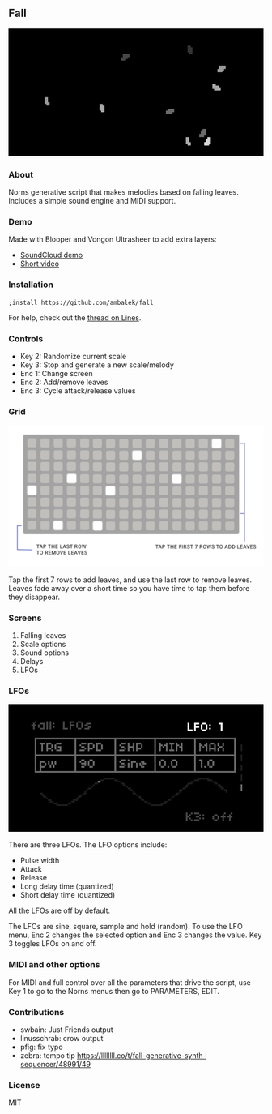 ## Fall

![Leaves falling](fall1.png)

### About

Norns generative script that makes melodies based on falling leaves. Includes a simple sound engine and MIDI support.

### Demo

Made with Blooper and Vongon Ultrasheer to add extra layers:

* [SoundCloud demo](https://soundcloud.com/ambalek/fall4)
* [Short video](https://www.instagram.com/p/CUNoNHHAlzn/)

### Installation

```
;install https://github.com/ambalek/fall
```

For help, check out the [thread on Lines](https://llllllll.co/t/fall-generative-synth-sequencer/48991).

### Controls

* Key 2: Randomize current scale
* Key 3: Stop and generate a new scale/melody
* Enc 1: Change screen
* Enc 2: Add/remove leaves
* Enc 3: Cycle attack/release values

### Grid

![Grid UI diagram](fall-grid.png)

Tap the first 7 rows to add leaves, and use the last row to remove leaves. Leaves fade away over a short time so you have time to tap them before they disappear.

### Screens

1. Falling leaves
2. Scale options
3. Sound options
4. Delays
5. LFOs

### LFOs

![LFO screen](fall2.png)

There are three LFOs. The LFO options include:

* Pulse width
* Attack
* Release
* Long delay time (quantized)
* Short delay time (quantized)

All the LFOs are off by default.

The LFOs are sine, square, sample and hold (random). To use the LFO menu, Enc 2 changes the selected option and Enc 3 changes the value. Key 3 toggles LFOs on and off.

### MIDI and other options

For MIDI and full control over all the parameters that drive the script, use Key 1 to go to the Norns menus then go to PARAMETERS, EDIT.

### Contributions

* swbain: Just Friends output
* linusschrab: crow output
* pfig: fix typo
* zebra: tempo tip https://llllllll.co/t/fall-generative-synth-sequencer/48991/49

### License

MIT
